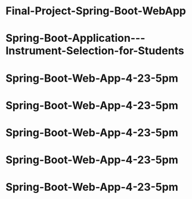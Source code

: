 # Final-Project-Spring-Boot-WebApp
# Spring-Boot-Application---Instrument-Selection-for-Students
# Spring-Boot-Web-App-4-23-5pm
# Spring-Boot-Web-App-4-23-5pm
# Spring-Boot-Web-App-4-23-5pm
# Spring-Boot-Web-App-4-23-5pm
# Spring-Boot-Web-App-4-23-5pm
